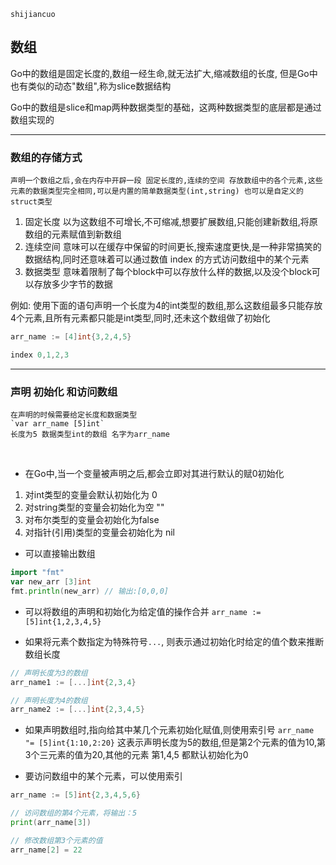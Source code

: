 ```
shijiancuo
```

## 数组
Go中的数组是固定长度的,数组一经生命,就无法扩大,缩减数组的长度,
但是Go中也有类似的动态"数组",称为slice数据结构


Go中的数组是slice和map两种数据类型的基础，这两种数据类型的底层都是通过数组实现的

----

### 数组的存储方式
	声明一个数组之后,会在内存中开辟一段 固定长度的,连续的空间 存放数组中的各个元素,这些元素的数据类型完全相同,可以是内置的简单数据类型(int,string) 也可以是自定义的struct类型

1. 固定长度 以为这数组不可增长,不可缩减,想要扩展数组,只能创建新数组,将原数组的元素赋值到新数组
2. 连续空间 意味可以在缓存中保留的时间更长,搜索速度更快,是一种非常搞笑的数据结构,同时还意味着可以通过数值 index 的方式访问数组中的某个元素
3. 数据类型  意味着限制了每个block中可以存放什么样的数据,以及没个block可以存放多少字节的数据

例如: 使用下面的语句声明一个长度为4的int类型的数组,那么这数组最多只能存放4个元素,且所有元素都只能是int类型,同时,还未这个数组做了初始化

``` go
arr_name := [4]int{3,2,4,5}

index 0,1,2,3
```

----

### 声明 初始化 和访问数组

	在声明的时候需要给定长度和数据类型
	`var arr_name [5]int`
	长度为5 数据类型int的数组 名字为arr_name


​    
- 在Go中,当一个变量被声明之后,都会立即对其进行默认的赋0初始化
1. 对int类型的变量会默认初始化为 0
2. 对string类型的变量会初始化为空 ""
3. 对布尔类型的变量会初始化为false
4. 对指针(引用)类型的变量会初始化为 nil

- 可以直接输出数组
``` go
import "fmt"
var new_arr [3]int
fmt.println(new_arr) // 输出:[0,0,0]
```
- 可以将数组的声明和初始化为给定值的操作合并
`arr_name := [5]int{1,2,3,4,5}`

- 如果将元素个数指定为特殊符号`...`, 则表示通过初始化时给定的值个数来推断数组长度
``` go
// 声明长度为3的数组
arr_name1 := [...]int{2,3,4}

// 声明长度为4的数组
arr_name2 := [...]int{2,3,4,5}
```


- 如果声明数组时,指向给其中某几个元素初始化赋值,则使用索引号
  `arr_name "= [5]int{1:10,2:20}`
  这表示声明长度为5的数组,但是第2个元素的值为10,第3个三元素的值为20,其他的元素 第1,4,5 都默认初始化为0

- 要访问数组中的某个元素，可以使用索引
``` go
arr_name := [5]int{2,3,4,5,6}

// 访问数组的第4个元素，将输出：5
print(arr_name[3])

// 修改数组第3个元素的值
arr_name[2] = 22
```




